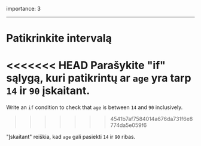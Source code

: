 importance: 3

---

# Patikrinkite intervalą

<<<<<<< HEAD
Parašykite "if" sąlygą, kuri patikrintų ar `age` yra tarp `14` ir `90` įskaitant.
=======
Write an `if` condition to check that `age` is between `14` and `90` inclusively.
>>>>>>> 4541b7af7584014a676da731f6e8774da5e059f6

"Įskaitant" reiškia, kad `age` gali pasiekti `14` ir `90` ribas.
